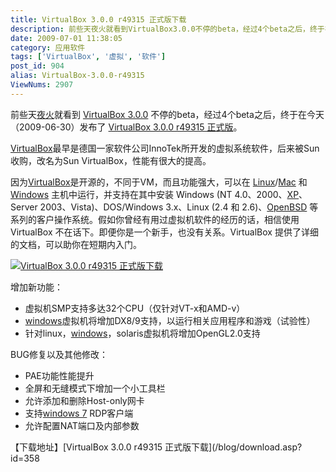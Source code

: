 ```yaml
---
title: VirtualBox 3.0.0 r49315 正式版下载
description: 前些天夜火就看到VirtualBox3.0.0不停的beta，经过4个beta之后，终于在今天（2009-06-30）发布了VirtualBox3.0.0r49315正式版。VirtualBox最早是德国一家软件公司InnoTek所开发的虚拟系统软件，后来被Sun收购，改名为SunVirtualBox，性能有很大的提高。因为VirtualBox是开源的，不同于VM，而且功能强大，可以在Linux/Mac和Windows主机中运行，并支持在其中安装Windows(NT4.0、2000、XP、Server2003、Vista)、DOS/Windows3.x、Linux(2.4和2.6)、OpenBSD等系列的客户操作系统。假如你曾经有用过虚拟机软件的经历的话，相信使用VirtualBox不在话下。即便你是一个新手，也没有关系。VirtualBox提供了详细的文档，可以助你在短期内入门。
date: 2009-07-01 11:38:05
category: 应用软件
tags: ['VirtualBox', '虚拟', '软件']
post_id: 904
alias: VirtualBox-3.0.0-r49315
ViewNums: 2907
---
```


前些天[夜火](/blog/)就看到 [VirtualBox 3.0.0](/blog/virtualbox-300-r49315) 不停的beta，经过4个beta之后，终于在今天（2009-06-30）发布了 [VirtualBox 3.0.0 r49315 正式版](/blog/virtualbox-300-r49315)。

[VirtualBox](/tags/VirtualBox)最早是德国一家软件公司InnoTek所开发的虚拟系统软件，后来被Sun收购，改名为Sun VirtualBox，性能有很大的提高。

因为[VirtualBox](/tags/VirtualBox)是开源的，不同于VM，而且功能强大，可以在 [Linux](/tags/Linux)/[Mac](/tags/Mac) 和 [Windows](/tags/Windows) 主机中运行，并支持在其中安装 Windows (NT 4.0、2000、[XP](/blog/deepin-litexp-windows-xp-sp3-v62)、Server 2003、Vista)、DOS/Windows 3.x、Linux (2.4 和 2.6)、[OpenBSD](/tags/OpenBSD) 等系列的客户操作系统。假如你曾经有用过虚拟机软件的经历的话，相信使用 VirtualBox 不在话下。即便你是一个新手，也没有关系。VirtualBox 提供了详细的文档，可以助你在短期内入门。

[![VirtualBox 3.0.0 r49315 正式版下载](http://lh3.ggpht.com/_82r4eB3r6YU/SkoZUa0DBrI/AAAAAAAAAms/W00qIY1LaCc/s800/virtualbox3_002.jpg)](/blog/virtualbox-300-r49315)

增加新功能：

* 虚拟机SMP支持多达32个CPU（仅针对VT-x和AMD-v）
* [windows](/blog/deepin-ghost-xp-sp3-v90-iso)虚拟机将增加DX8/9支持，以运行相关应用程序和游戏（试验性）
* 针对linux，[windows](/blog/windows-server-2008-r2-beta)，solaris虚拟机将增加OpenGL2.0支持

BUG修复以及其他修改：

* PAE功能性能提升
* 全屏和无缝模式下增加一个小工具栏
* 允许添加和删除Host-only网卡
* 支持[windows 7](/blog/windows-7-release-candidate) RDP客户端
* 允许配置NAT端口及内部参数

【下载地址】[VirtualBox 3.0.0 r49315 正式版下载](/blog/download.asp?id=358

